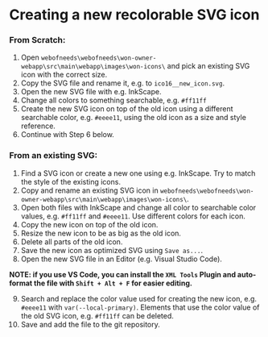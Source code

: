 # Creating a new recolorable SVG icon

### From Scratch:

1.  Open `webofneeds\webofneeds\won-owner-webapp\src\main\webapp\images\won-icons\` and pick an existing SVG icon with the correct size.
2.  Copy the SVG file and rename it, e.g. to `ico16__new_icon.svg`.
3.  Open the new SVG file with e.g. InkScape.
4.  Change all colors to something searchable, e.g. `#ff11ff`
5.  Create the new SVG icon on top of the old icon using a different searchable color, e.g. `#eeee11`, using the old icon as a size and style reference.
6.  Continue with Step 6 below.


### From an existing SVG:

1.  Find a SVG icon or create a new one using e.g. InkScape. Try to match the style of the existing icons. 
2.  Copy and rename an existing SVG icon in `webofneeds\webofneeds\won-owner-webapp\src\main\webapp\images\won-icons\`.
3.  Open both files with InkScape and change all color to searchable color values, e.g. `#ff11ff` and `#eeee11`. Use different colors for each icon.
4.  Copy the new icon on top of the old icon. 
5.  Resize the new icon to be as big as the old icon. 
6.  Delete all parts of the old icon.
7.  Save the new icon as optimized SVG using `Save as...`.
8.  Open the new SVG file in an Editor (e.g. Visual Studio Code).

**NOTE: if you use VS Code, you can install the `XML Tools` Plugin and auto-format the file with `Shift + Alt + F` for easier editing.**

9.  Search and replace the color value used for creating the new icon, e.g. `#eeee11` with `var(--local-primary)`. Elements that use the color value of the old SVG icon, e.g. `#ff11ff` can be deleted.
10.  Save and add the file to the git repository.
